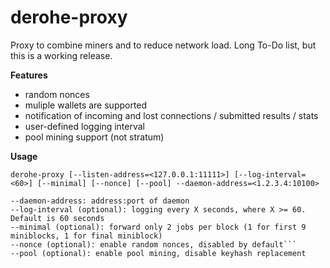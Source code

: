 # derohe-proxy

Proxy to combine miners and to reduce network load.
Long To-Do list, but this is a working release.

**Features**
- random nonces
- muliple wallets are supported
- notification of incoming and lost connections / submitted results / stats
- user-defined logging interval
- pool mining support (not stratum)

**Usage**

```derohe-proxy [--listen-address=<127.0.0.1:11111>] [--log-interval=<60>] [--minimal] [--nonce] [--pool] --daemon-address=<1.2.3.4:10100>```

```--listen-address (optional): bind to address:port for incoming miner connections. By default, proxy listens on 0.0.0.0:10200
--daemon-address: address:port of daemon
--log-interval (optional): logging every X seconds, where X >= 60. Default is 60 seconds
--minimal (optional): forward only 2 jobs per block (1 for first 9 miniblocks, 1 for final miniblock)
--nonce (optional): enable random nonces, disabled by default```
--pool (optional): enable pool mining, disable keyhash replacement